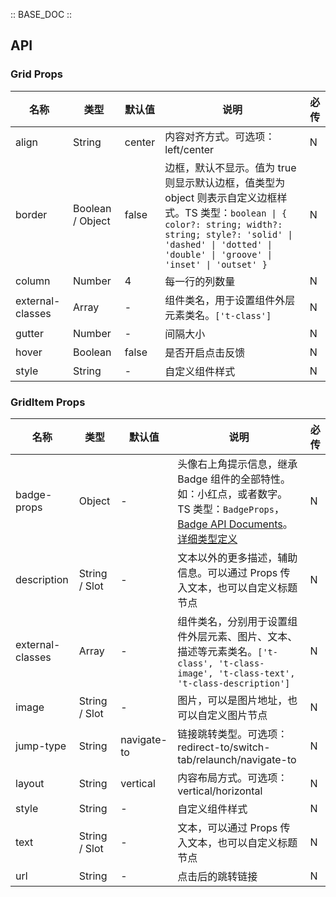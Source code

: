:: BASE_DOC ::

## API
### Grid Props

名称 | 类型 | 默认值 | 说明 | 必传
-- | -- | -- | -- | --
align | String | center | 内容对齐方式。可选项：left/center | N
border | Boolean / Object | false | 边框，默认不显示。值为 true 则显示默认边框，值类型为 object 则表示自定义边框样式。TS 类型：`boolean \| { color?: string; width?: string; style?: 'solid' \| 'dashed' \| 'dotted' \| 'double' \| 'groove' \| 'inset' \| 'outset' }` | N
column | Number | 4 | 每一行的列数量 | N
external-classes | Array | - | 组件类名，用于设置组件外层元素类名。`['t-class']` | N
gutter | Number | - | 间隔大小 | N
hover | Boolean | false | 是否开启点击反馈 | N
style | String | - | 自定义组件样式 | N

### GridItem Props

名称 | 类型 | 默认值 | 说明 | 必传
-- | -- | -- | -- | --
badge-props | Object | - | 头像右上角提示信息，继承 Badge 组件的全部特性。如：小红点，或者数字。TS 类型：`BadgeProps`，[Badge API Documents](./badge?tab=api)。[详细类型定义](https://github.com/Tencent/tdesign-miniprogram/tree/develop/src/grid/type.ts) | N
description | String / Slot | - | 文本以外的更多描述，辅助信息。可以通过 Props 传入文本，也可以自定义标题节点 | N
external-classes | Array | - | 组件类名，分别用于设置组件外层元素、图片、文本、描述等元素类名。`['t-class', 't-class-image', 't-class-text', 't-class-description']` | N
image | String / Slot | - | 图片，可以是图片地址，也可以自定义图片节点 | N
jump-type | String | navigate-to | 链接跳转类型。可选项：redirect-to/switch-tab/relaunch/navigate-to | N
layout | String | vertical | 内容布局方式。可选项：vertical/horizontal | N
style | String | - | 自定义组件样式 | N
text | String / Slot | - | 文本，可以通过 Props 传入文本，也可以自定义标题节点 | N
url | String | - | 点击后的跳转链接 | N
